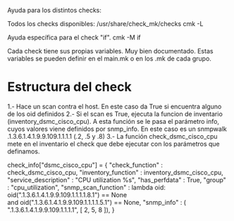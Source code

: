 Ayuda para los distintos checks:

Todos los checks disponibles:
/usr/share/check_mk/checks
cmk -L

Ayuda específica para el check "if".
cmk -M if

Cada check tiene sus propias variables. Muy bien documentado. Estas variables se pueden definir en el main.mk o en los .mk de cada grupo.



# Estructura del check
1.- Hace un scan contra el host. En este caso da True si encuentra alguno de los oid definidos
2.- Si el scan es True, ejecuta la funcion de inventario (inventory_dsmc_cisco_cpu). A esta función se le pasa el parámetro info, cuyos valores viene definidos por snmp_info. En este caso es un snmpwalk .1.3.6.1.4.1.9.9.109.1.1.1.1 (.2, .5 y .8)
3.- La función check_dsmc_cisco_cpu mete en el inventario el check que debe ejecutar con los parámetros que definamos.

check_info["dsmc_cisco_cpu"] = {
    "check_function"        : check_dsmc_cisco_cpu,
    "inventory_function"    : inventory_dsmc_cisco_cpu,
    "service_description"   : "CPU utilization %s",
    "has_perfdata"          : True,
    "group"                 : "cpu_utilization",
    "snmp_scan_function"    : lambda oid: oid(".1.3.6.1.4.1.9.9.109.1.1.1.1.8.1") == None \
                                  and oid(".1.3.6.1.4.1.9.9.109.1.1.1.1.5.1") == None,
    "snmp_info"             : ( ".1.3.6.1.4.1.9.9.109.1.1.1.1", [ 2, 5, 8 ]),
}

